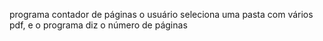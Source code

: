 programa contador de páginas
o usuário seleciona uma pasta com vários pdf, e o programa diz o número de páginas
